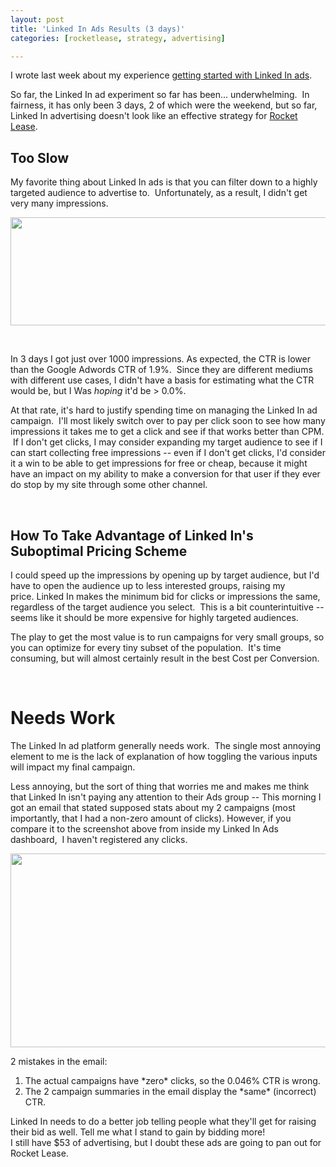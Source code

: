 ```yaml
---
layout: post
title: 'Linked In Ads Results (3 days)'
categories: [rocketlease, strategy, advertising]

---
```


I wrote last week about my experience <a href="http://ezliu.com/getting-started-with-linked-in-ads/">getting started with Linked In ads</a>.

So far, the Linked In ad experiment so far has been... underwhelming.  In fairness, it has only been 3 days, 2 of which were the weekend, but so far, Linked In advertising doesn't look like an effective strategy for <a href="http://www.rocketlease.com">Rocket Lease</a>.
<h2>Too Slow</h2>
My favorite thing about Linked In ads is that you can filter down to a highly targeted audience to advertise to.  Unfortunately, as a result, I didn't get very many impressions.

<a href="/images/linkedin.png"><img title="linkedin" src="/images/linkedin.png" alt="" width="969" height="173" /></a>

&nbsp;

In 3 days I got just over 1000 impressions. As expected, the CTR is lower than the Google Adwords CTR of 1.9%.  Since they are different mediums with different use cases, I didn't have a basis for estimating what the CTR would be, but I Was *hoping* it'd be &gt; 0.0%.

At that rate, it's hard to justify spending time on managing the Linked In ad campaign.  I'll most likely switch over to pay per click soon to see how many impressions it takes me to get a click and see if that works better than CPM.  If I don't get clicks, I may consider expanding my target audience to see if I can start collecting free impressions -- even if I don't get clicks, I'd consider it a win to be able to get impressions for free or cheap, because it might have an impact on my ability to make a conversion for that user if they ever do stop by my site through some other channel.

&nbsp;
<h2>How To Take Advantage of Linked In's Suboptimal Pricing Scheme</h2>
I could speed up the impressions by opening up by target audience, but I'd have to open the audience up to less interested groups, raising my price. Linked In makes the minimum bid for clicks or impressions the same, regardless of the target audience you select.  This is a bit counterintuitive -- seems like it should be more expensive for highly targeted audiences.

The play to get the most value is to run campaigns for very small groups, so you can optimize for every tiny subset of the population.  It's time consuming, but will almost certainly result in the best Cost per Conversion.

&nbsp;
<h1>Needs Work</h1>
The Linked In ad platform generally needs work.  The single most annoying element to me is the lack of explanation of how toggling the various inputs will impact my final campaign.

Less annoying, but the sort of thing that worries me and makes me think that Linked In isn't paying any attention to their Ads group -- This morning I got an email that stated supposed stats about my 2 campaigns (most importantly, that I had a non-zero amount of clicks). However, if you compare it to the screenshot above from inside my Linked In Ads dashboard,  I haven't registered any clicks.

<a href="/images/email.png"><img title="email" src="/images/email.png" alt="" width="574" height="310" /></a>

2 mistakes in the email:
<ol>
	<li>The actual campaigns have *zero* clicks, so the 0.046% CTR is wrong.</li>
	<li>The 2 campaign summaries in the email display the *same* (incorrect) CTR.</li>
</ol>
<div>Linked In needs to do a better job telling people what they'll get for raising their bid as well. Tell me what I stand to gain by bidding more!</div>
I still have $53 of advertising, but I doubt these ads are going to pan out for Rocket Lease.
